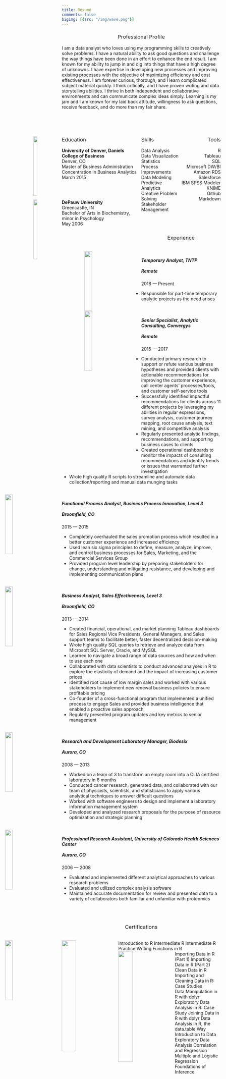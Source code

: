 ```yaml
---
title: Résumé
comments: false
bigimg: [{src: "/img/wave.png"}]
---
```


<style>
.column-left{
  float: left;
  width: 50%;
  text-align: left;
  list-style:none;
}
.column-center{
  display: inline-block;
  width: 25%;
  text-align: left;
}

.column-right{
  float: right;
  width: 25%;
  text-align: right;
}

h3 {
  font-weight: normal;

}

.image-edu {
  float: left;
  width:22%;
  margin-left: -90px;
}

.image-exp {
  float: left;
  width:22%;
  margin-left: -180px;
}

.image-cert {
  float: left;
  width:30%;
  margin-right: 2em;
}
</style>

<center> <h3>Professional Profile </h3> </center>

I am a data analyst who loves using my programming skills to creatively solve problems. I have a natural ability to ask good questions and challenge the way things have been done in an effort to enhance the end result. I am known for my ability to jump in and dig into things that have a high degree of unknowns. I have expertise in developing new processes and improving existing processes with the objective of maximizing efficiency and cost effectiveness. I am forever curious, thorough, and I learn complicated subject material quickly. I think critically, and I have proven writing and data storytelling abilities. I thrive in both independent and collaborative environments and can communicate complex ideas simply. Learning is my jam and I am known for my laid back attitude, willingness to ask questions, receive feedback, and do more than my fair share.

<br><br>

<div class="column-left">
<li>
<img class="image-edu" src = "/img/daniels.png">

<h3>Education </h3>
<b>University of Denver, Daniels College of Business </b><br>
Denver, CO <br>  
Master of Business Administration <br> 
Concentration in Business Analytics <br> 
March 2015    

<br><br>

<img class="image-edu" src = "/img/depauw.png">

<b>DePauw University </b><br>
Greencastle, IN <br>
Bachelor of Arts in Biochemistry, minor in Psychology <br>
May 2006 <br>

</li>
</div>

<div class="column-center">
<h3>Skills </h3>
Data Analysis <br>
Data Visualization <br>  
Statistics <br>
Process Improvements <br>  
Data Modeling <br>
Predictive Analytics <br>
Creative Problem Solving <br>
Stakeholder Management <br>
</div>

<div class="column-right">
<h3>Tools </h3>
R <br>
Tableau <br>
SQL <br>
Microsoft DW/BI <br>
Amazon RDS <br>
Salesforce <br>
IBM SPSS Modeler <br>
KNIME <br>
Github <br>
Markdown <br> 
</div>

<br><br>

<center> <h3>Experience </h3> </center>
<br>
<img class="image-exp" src = "/img/tntp.jpg">

<h5>Temporary Analyst, TNTP <br><br>
Remote </h5>
2018 — Present

*  Responsible for part-time temporary analytic projects as the need arises

<br>
<img class="image-exp" src = "/img/convergys.png">
<h5>Senior Specialist, Analytic Consulting, Convergys <br><br>
Remote </h5>
2015 — 2017

*  Conducted primary research to support or refute various business hypotheses and provided clients with actionable recommendations for improving the customer experience, call center agents’ processes/tools, and customer self-service tools
*  Successfully identified impactful recommendations for clients across 11 different projects by leveraging my abilities in regular expressions, survey analysis, customer journey mapping, root cause analysis, text mining, and competitive analysis
*  Regularly presented analytic findings, recommendations, and supporting business cases to clients
*  Created operational dashboards to monitor the impacts of consulting recommendations and identify trends or issues that warranted further investigation
*  Wrote high quality R scripts to streamline and automate data collection/reporting and manual data munging tasks

<br>
<img class="image-exp" src = "/img/level3.png">
<h5>Functional Process Analyst, Business Process Innovation, Level 3 <br><br>
Broomfield, CO </h5>
2015 — 2015

*  Completely overhauled the sales promotion process which resulted in a better customer experience and increased efficiency
*  Used lean six sigma principles to define, measure, analyze, improve, and control business processes for Sales, Marketing, and the Commercial Services Group
*  Provided program level leadership by preparing stakeholders for change, understanding and mitigating resistance, and developing and implementing communication plans

<br>
<img class="image-exp" src = "/img/level3.png">
<h5>Business Analyst, Sales Effectiveness, Level 3 <br><br>
Broomfield, CO </h5>
2013 — 2014

*  Created financial, operational, and market planning Tableau dashboards for Sales Regional Vice Presidents, General Managers, and Sales support teams to facilitate better, faster decentralized decision-making
*  Wrote high quality SQL queries to retrieve and analyze data from Microsoft SQL Server, Oracle, and MySQL
*  Learned to navigate a broad range of data sources and how and when to use each one
*  Collaborated with data scientists to conduct advanced analyses in R to explore the elasticity of demand and the impact of increasing customer prices
*  Identified root cause of low margin sales and worked with various stakeholders to implement new renewal business policies to ensure profitable pricing
*  Co-founder of a cross-functional program that implemented a unified process to engage Sales and provided business intelligence that enabled a proactive sales approach
*  Regularly presented program updates and key metrics to senior management

<br>
<img class="image-exp" src = "/img/biodesix.jpg">
<h5>Research and Development Laboratory Manager, Biodesix <br><br>
Aurora, CO </h5>
2008 — 2013

*  Worked on a team of 3 to transform an empty room into a CLIA certified laboratory in 6 months
*  Conducted cancer research, generated data, and collaborated with our team of physicists, scientists, and statisticians to apply various analytical techniques to answer difficult questions
*  Worked with software engineers to design and implement a laboratory information management system
*  Developed and analyzed research proposals for the purpose of resource optimization and strategic planning

<br>
<img class="image-exp" src = "/img/cu.png">
<h5>Professional Research Assistant, University of Colorado Health Sciences Center <br><br>
Aurora, CO </h5>
2006 — 2008

* Evaluated and implemented different analytical approaches to various research problems
* Evaluated and utilized complex analysis software
* Maintained accurate documentation for review and presented data to a variety of collaborators both familiar and unfamiliar with proteomics

<br><br>

<center> <h3>Certifications </h3> </center>

<br>
<img class="image-exp" src = "/img/datacamp.png">
<img class="image-cert" src = "/img/rprogtrack.jpg">
Introduction to R  
Intermediate R  
Intermediate R Practice  
Writing Functions in R

<br>

<img class="image-cert" src = "/img/importandclean.jpg">
Importing Data in R (Part 1)  
Importing Data in R (Part 2)  
Clean Data in R  
Importing and Cleaning Data in R: Case Studies  

<br>

<img class="image-cert" src = "/img/datamanip.jpg">
Data Manipulation in R with dplyr  
Exploratory Data Analysis in R: Case Study  
Joining Data in R with dplyr  
Data Analysis in R, the data.table Way 

<br>

<img class="image-cert" src = "/img/statswithr.jpg">
Introduction to Data  
Exploratory Data Analysis  
Correlation and Regression  
Multiple and Logistic Regression  
Foundations of Inference  